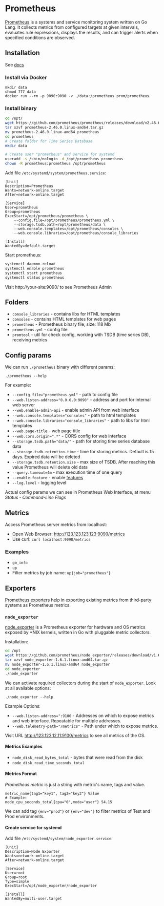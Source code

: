 # Prometheus

[Prometheus](https://github.com/prometheus/prometheus) is a systems and service monitoring system written on Go Lang. It collects metrics from configured targets at given intervals, evaluates rule expressions, displays the results, and can trigger alerts when specified conditions are observed.

## Installation

See [docs](https://prometheus.io/docs/prometheus/latest/getting_started/)

### Install via Docker

```
mkdir data
chmod 777 data
docker run --rm -p 9090:9090 -v ./data:/prometheus prom/prometheus
```

### Install binary

```bash
cd /opt/
wget https://github.com/prometheus/prometheus/releases/download/v2.46.0/prometheus-2.46.0.linux-amd64.tar.gz
tar xzvf prometheus-2.46.0.linux-amd64.tar.gz
mv prometheus-2.46.0.linux-amd64 prometheus
cd prometheus
# Create folder for Time Series Database
mkdir data

# Create user "prometheus" and service for systemd
useradd -s /sbin/nologin -d /opt/prometheus prometheus
chown -R prometheus:prometheus /opt/prometheus
```

Add file `/etc/systemd/system/prometheus.service`:

```
[Unit]
Description=Prometheus
Wants=network-online.target
After=network-online.target

[Service]
User=prometheus
Group=prometheus
ExecStart=/opt/prometheus/prometheus \
    --config.file=/opt/prometheus/prometheus.yml \
    --storage.tsdb.path=/opt/prometheus/data \
    --web.console.templates=/opt/prometheus/consoles \
    --web.console.libraries=/opt/prometheus/console_libraries

[Install]
WantedBy=default.target
```

Start prometheus:

```bash
systemctl daemon-reload
systemctl enable prometheus
systemctl start prometheus
systemctl status prometheus
```
Visit http://your-site:9090/ to see Prometheus Admin

## Folders

- `console_libraries` - contains libs for HTML templates
- `consoles` - contains HTML templates for web pages
- `prometheus` - Prometheus binary file, size: 118 Mb
- `prometheus.yml` - config file
- `promtool` - util for check config, working with TSDB (time series DB), receiving metrics

## Config params

We can run `./prometheus` binary with different params:

```
./prometheus --help
```

For example:

- `--config.file="prometheus.yml"` - path to config file
- `--web.listen-address="0.0.0.0:9090"` - address and port for internal web server
- `--web.enable-admin-api` - enable admin API from web interface
- `--web.console.templates="consoles"` - path to html templates
- `--web.console.libraries="console_libraries"` - path to libs for html templates
- `--web.page-title` - web page title
- `--web.cors.origin=".*"` - CORS config for web interface
- `--storage.tsdb.path="data/"` - path for storing time series database data
- `--storage.tsdb.retention.time` - time for storing metrics. Default is 15 days. Expired data will be deleted
- `--storage.tsdb.retention.size` - max size of TSDB. After reaching this value Prometheus will delete old data
- `--query.timeout=4m` - max execution time of one query
- `--enable-feature` - enable [features](https://prometheus.io/docs/prometheus/latest/feature_flags/)
- `--log.level` - logging level

Actual config params we can see in Prometheus Web Interface, at menu *Status - Command-Line Flags*

## Metrics

Access Prometheus server metrics from localhost:

- Open Web Browser: http://123.123.123.123:9090/metrics
- Use curl: `curl localhost:9090/metrics`

### Examples

- `go_info`
- `up`
- Filter metrics by job name: `up{job="prometheus"}`

## Exporters

[Prometheus exporters](https://prometheus.io/docs/instrumenting/exporters/) help in exporting existing metrics from third-party systems as Prometheus metrics.

### `node_exporter`

[node_exporter](https://github.com/prometheus/node_exporter) is a Prometheus exporter for hardware and OS metrics exposed by *NIX kernels, written in Go with pluggable metric collectors.

Installation:

```bash
cd /opt
wget https://github.com/prometheus/node_exporter/releases/download/v1.6.1/node_exporter-1.6.1.linux-amd64.tar.gz
tar xzvf node_exporter-1.6.1.linux-amd64.tar.gz
mv node_exporter-1.6.1.linux-amd64 node_exporter
cd node_exporter
./node_exporter
```

We can activate required collectors during the start of `node_exporter`. Look at all available options:

```
./node_exporter --help
```

Example Options:

- `--web.listen-address=":9100` - Addresses on which to expose metrics and web interface. Repeatable for multiple addresses.
- `--web.telemetry-path="/metrics"` - Path under which to expose metrics.

Visit URL http://123.123.12.11:9100/metrics to see all metrics of the OS.

#### Metrics Examples

- `node_disk_read_bytes_total` - bytes that were read from the disk
- `node_disk_read_time_seconds_total`

#### Metrics Format

*Prometheus metric* is just a string with metric's name, tags and value.

```
metric_name{tag1="key1", tag2="key2"} Value
# Example:
node_cpu_seconds_total{cpu="0",mode="user"} 54.15
```
We can add tag `{env="prod"}` or `{env="dev"}` to filter metrics of Test and Prod environments.

#### Create service for systemd

Add file `/etc/systemd/system/node_exporter.service`:

```
[Unit]
Description=Node Exporter
Wants=network-online.target
After=network-online.target

[Service]
User=root
Group=root
Type=simple
ExecStart=/opt/node_exporter/node_exporter

[Install]
WantedBy=multi-user.target
```
